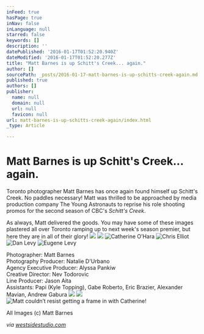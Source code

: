```yaml
---
inFeed: true
hasPage: true
inNav: false
inLanguage: null
starred: false
keywords: []
description: ''
datePublished: '2016-01-17T01:52:20.940Z'
dateModified: '2016-01-17T01:52:20.277Z'
title: "Matt Barnes is up Schitt's Creek... again."
author: []
sourcePath: _posts/2016-01-17-matt-barnes-is-up-schitts-creek-again.md
published: true
authors: []
publisher:
  name: null
  domain: null
  url: null
  favicon: null
url: matt-barnes-is-up-schitts-creek-again/index.html
_type: Article

---
```

# Matt Barnes is up Schitt's Creek... again.

Toronto photographer Matt Barnes has once again found himself up Schitt's Creek.  No paddles necessary!  Matt was thrilled to be approached by media production company The Young Astronauts to reprise his role shooting promos for the second season of CBC's _Schitt's Creek_.  

As always, Matt delivered the goods. You may have some of these images plastered all over Toronto ramping up to next week's season premier, but here they are in all of their glory! ![](https://s3-us-west-2.amazonaws.com/the-grid-img/p/b50d1451f73c6d6c218fabd46b7e5a4b4ab43a70.jpg)
![](https://s3-us-west-2.amazonaws.com/the-grid-img/p/eea128d21f36f746e97c918ed1491d30823cad3c.jpg)
![Catherine O’Hara](https://the-grid-user-content.s3-us-west-2.amazonaws.com/4389db08-f6c8-4216-a7cd-df89e9700d40.jpg)
![Chris Elliot](https://s3-us-west-2.amazonaws.com/the-grid-img/p/7c8c2dcace9a56be6a7c0ddf74a870e301347f4f.jpg)
![Dan Levy](https://s3-us-west-2.amazonaws.com/the-grid-img/p/a8b8e5f051cb719f8570f8c5f993dc089869d2d0.jpg)
![Eugene Levy](https://s3-us-west-2.amazonaws.com/the-grid-img/p/85c6f86e0c7981787b69585724a8a403c7a5060e.jpg)

Photographer: Matt Barnes   
Photography Producer: Natalie D'Urbano  
Agency Executive Producer: Alyssa Pankiw  
Creative Director: Nev Todorovic  
Line Producer: Jason Aita  
Assistants: Papi (Kyle Topping), Gabe Roberto, Eric Brazier, Alexander Mavian, Andrew Gabura
![](https://s3-us-west-2.amazonaws.com/the-grid-img/p/8d1d35df03c6907e982953443a2ff93fe810e9da.jpg)
![](https://s3-us-west-2.amazonaws.com/the-grid-img/p/60599d56f1f0daed60396a8810773cec6762f450.jpg)
![Matt couldn’t resist getting a frame in with Catherine!](https://s3-us-west-2.amazonaws.com/the-grid-img/p/502d9a267131af273d56802398e3eeb397dcad7a.jpg)

All Images (c) Matt Barnes

_via [westsidestudio.com][0]_

[0]: http://www.westsidestudio.com/blog/?p=24682